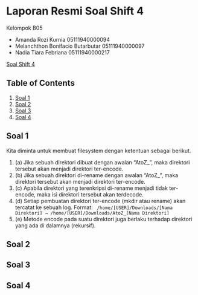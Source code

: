 # Laporan Resmi Soal Shift 4
Kelompok B05
* Amanda Rozi Kurnia 05111940000094
* Melanchthon Bonifacio Butarbutar 05111940000097
* Nadia Tiara Febriana 05111940000217

[Soal Shift 4](https://docs.google.com/document/d/1KlAG2thAMm42so8BZMylw216EETVGu_DAM5PfwJzl5U/edit)

## Table of Contents
1. [Soal 1](#soal1)
2. [Soal 2](#soal2)
3. [Soal 3](#soal3)
4. [Soal 4](#soal4)

<a name="soal1"></a>
## Soal 1
Kita diminta untuk membuat filesystem dengan ketentuan sebagai berikut.
1. (a) Jika sebuah direktori dibuat dengan awalan “AtoZ_”, maka direktori tersebut akan menjadi direktori ter-encode.
2. (b) Jika sebuah direktori di-rename dengan awalan “AtoZ_”, maka direktori tersebut akan menjadi direktori ter-encode.
3. (c) Apabila direktori yang terenkripsi di-rename menjadi tidak ter-encode, maka isi direktori tersebut akan terdecode.
4. (d) Setiap pembuatan direktori ter-encode (mkdir atau rename) akan tercatat ke sebuah log. Format: ``` /home/[USER]/Downloads/[Nama Direktori] → /home/[USER]/Downloads/AtoZ_[Nama Direktori]```
6. (e) Metode encode pada suatu direktori juga berlaku terhadap direktori yang ada di dalamnya (rekursif).

<a name="soal2"></a>
## Soal 2

<a name="soal3"></a>
## Soal 3

<a name="soal4"></a>
## Soal 4
